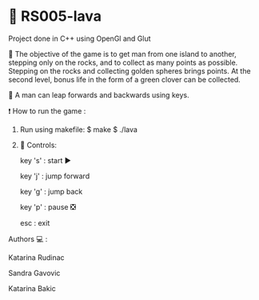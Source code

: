 #  :volcano: RS005-lava
Project done in C++  using OpenGl and Glut

:small_orange_diamond: The objective of the game is to get man from one island to another, stepping only on the rocks, and to collect as many points as possible. Stepping on the rocks and collecting golden spheres brings points. At the second level, bonus life in the form of a green clover can be collected.

:small_orange_diamond: A man can leap forwards and backwards using keys.

:heavy_exclamation_mark: How to run the game : 
1) Run using makefile: 
        $ make
        $ ./lava
        
2) :triangular_flag_on_post: Controls: 

      key 's' : start  :arrow_forward:
      
      key 'j' : jump forward
      
      key 'g' : jump back
      
      key 'p' : pause  :negative_squared_cross_mark:
      
      esc : exit 

Authors :computer: :

Katarina Rudinac

Sandra Gavovic 

Katarina Bakic
